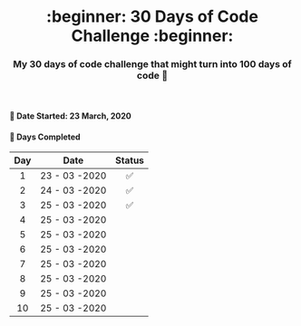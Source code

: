 <h1 align=center>:beginner: 30 Days of Code Challenge :beginner:</h1>

<h3 align=center>My 30 days of code challenge that might turn into 100 days of code 🤞</h3>

<br>

#### 📍 Date Started: 23 March, 2020

#### 📍 Days Completed
 
|     Day      |                  Date                 |        Status         | 
| :----------: | :-----------------------------------: | :-------------------: |
| 1            | 23 - 03 -2020                         | ✅                   |
| 2            | 24 - 03 -2020                         | ✅                   |
| 3            | 25 - 03 -2020                         | ✅                   |
| 4            | 25 - 03 -2020                         |                    |
| 5            | 25 - 03 -2020                         |                    |
| 6            | 25 - 03 -2020                         |                    |
| 7            | 25 - 03 -2020                         |                    |
| 8            | 25 - 03 -2020                         |                    |
| 9            | 25 - 03 -2020                         |                    |
| 10           | 25 - 03 -2020                         |                    |

